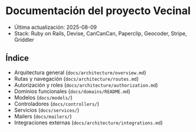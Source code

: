 # Documentación del proyecto Vecinal

- Última actualización: 2025-08-09
- Stack: Ruby on Rails, Devise, CanCanCan, Paperclip, Geocoder, Stripe, Griddler

## Índice
- Arquitectura general (`docs/architecture/overview.md`)
- Rutas y navegación (`docs/architecture/routes.md`)
- Autorización y roles (`docs/architecture/authorization.md`)
- Dominios funcionales (`docs/domains/README.md`)
- Modelos (`docs/models/`)
- Controladores (`docs/controllers/`)
- Servicios (`docs/services/`)
- Mailers (`docs/mailers/`)
- Integraciones externas (`docs/architecture/integrations.md`)
